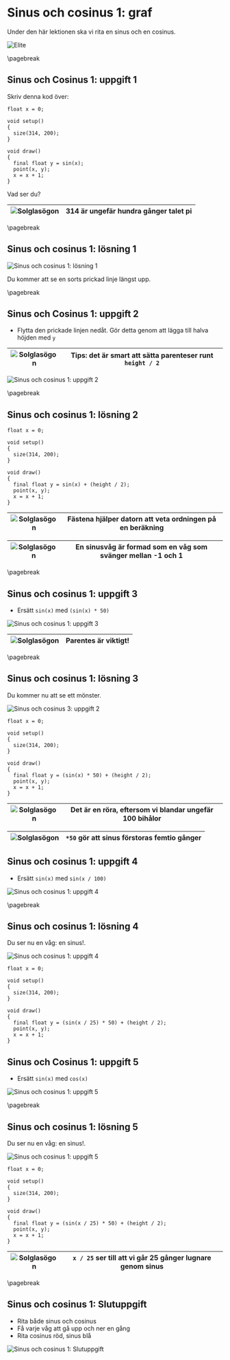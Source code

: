 # Sinus och cosinus 1: graf

Under den här lektionen ska vi rita en sinus och en cosinus.

![Elite](Elite.jpg)

\pagebreak

## Sinus och Cosinus 1: uppgift 1

Skriv denna kod över:

```processing
float x = 0;

void setup()
{
  size(314, 200);
}

void draw()
{
  final float y = sin(x);
  point(x, y);
  x = x + 1;  
}
```

Vad ser du?

![Solglasögon](EmojiSunglasses.png) | 314 är ungefär hundra gånger talet pi
:-----------------:|:--------------------------------------------:

\pagebreak

## Sinus och cosinus 1: lösning 1

![Sinus och cosinus 1: lösning 1](sinus_och_cosinus_1_1.png)

Du kommer att se en sorts prickad linje längst upp.

\pagebreak

## Sinus och Cosinus 1: uppgift 2

 * Flytta den prickade linjen nedåt. Gör detta genom att lägga till halva höjden med `y`

![Solglasögon](EmojiSunglasses.png) | Tips: det är smart att sätta parenteser runt `height / 2`
:-----------------:|:--------------------------------------------:

![Sinus och cosinus 1: uppgift 2](sinus_och_cosinus_1_2.png)

\pagebreak

## Sinus och cosinus 1: lösning 2

```processing
float x = 0;

void setup()
{
  size(314, 200);
}

void draw()
{
  final float y = sin(x) + (height / 2);
  point(x, y);
  x = x + 1;  
}
```

![Solglasögon](EmojiSunglasses.png) | Fästena hjälper datorn att veta ordningen på en beräkning
:-----------------:|:-----------------------------:

![Solglasögon](EmojiSunglasses.png) | En sinusvåg är formad som en våg som svänger mellan -1 och 1
:-----------------:|:--------------------------------------------:

\pagebreak

## Sinus och cosinus 1: uppgift 3

 * Ersätt `sin(x)` med `(sin(x) * 50)`

![Sinus och cosinus 1: uppgift 3](sinus_och_cosinus_1_3.png)

![Solglasögon](EmojiSunglasses.png) | Parentes är viktigt!
:-----------------:|:--------------------------------------------:

\pagebreak

## Sinus och cosinus 1: lösning 3

Du kommer nu att se ett mönster.

![Sinus och cosinus 3: uppgift 2](sinus_och_cosinus_1_3.png)

```processing
float x = 0;

void setup()
{
  size(314, 200);
}

void draw()
{
  final float y = (sin(x) * 50) + (height / 2);
  point(x, y);
  x = x + 1;  
}
```

![Solglasögon](EmojiSunglasses.png) | Det är en röra, eftersom vi blandar ungefär 100 bihålor
:-----------------:|:--------------------------------------------:

![Solglasögon](EmojiSunglasses.png) | `*50` gör att sinus förstoras femtio gånger
:-----------------:|:--------------------------------------------:

## Sinus och cosinus 1: uppgift 4

 * Ersätt `sin(x)` med `sin(x / 100)`

![Sinus och cosinus 1: uppgift 4](sinus_och_cosinus_1_4.png)

\pagebreak

## Sinus och cosinus 1: lösning 4

Du ser nu en våg: en sinus!.

![Sinus och cosinus 1: uppgift 4](sinus_och_cosinus_1_4.png)

```processing
float x = 0;

void setup()
{
  size(314, 200);
}

void draw()
{
  final float y = (sin(x / 25) * 50) + (height / 2);
  point(x, y);
  x = x + 1;  
}
```

## Sinus och Cosinus 1: uppgift 5

 * Ersätt `sin(x)` med `cos(x)`

![Sinus och cosinus 1: uppgift 5](sinus_och_cosinus_1_5.png)


\pagebreak

## Sinus och cosinus 1: lösning 5

Du ser nu en våg: en sinus!.

![Sinus och cosinus 1: uppgift 5](sinus_och_cosinus_1_5.png)

```processing
float x = 0;

void setup()
{
  size(314, 200);
}

void draw()
{
  final float y = (sin(x / 25) * 50) + (height / 2);
  point(x, y);
  x = x + 1;  
}
```


![Solglasögon](EmojiSunglasses.png) | `x / 25` ser till att vi går 25 gånger lugnare genom sinus
:-----------------:|:-----------------------------:

\pagebreak

## Sinus och cosinus 1: Slutuppgift

 * Rita både sinus och cosinus
 * Få varje våg att gå upp och ner en gång
 * Rita cosinus röd, sinus blå

![Sinus och cosinus 1: Slutuppgift](sinus_och_cosinus_1_slutuppgift.png)
